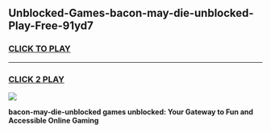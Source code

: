 
## Unblocked-Games-bacon-may-die-unblocked-Play-Free-91yd7
<h3>
<a href="https://premium76.site?title=bacon-may-die-unblocked&ref=19M">CLICK TO PLAY</a></h3>
<hr>

<h3>
<a href="https://premium76.site?title=bacon-may-die-unblocked&ref=19M">CLICK 2 PLAY</a>
  
</h3>

<a href="https://premium76.site?title=bacon-may-die-unblocked&ref=19M"><img src="https://clearcache.store/games.png"></a>


**bacon-may-die-unblocked games unblocked: Your Gateway to Fun and Accessible Online Gaming**
